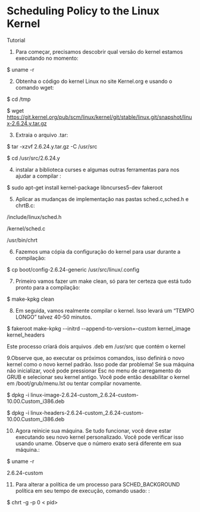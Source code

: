 # Scheduling Policy to the Linux Kernel


Tutorial
1. Para começar, precisamos descobrir qual versão do kernel estamos executando no momento: 

$ uname -r


2. Obtenha o código do kernel Linux no site Kernel.org e usando o comando wget:

$ cd /tmp

$ wget https://git.kernel.org/pub/scm/linux/kernel/git/stable/linux.git/snapshot/linux-2.6.24.y.tar.gz


3. Extraia o arquivo .tar:

$ tar -xzvf 2.6.24.y.tar.gz -C /usr/src

$ cd /usr/src/2.6.24.y


4.  instalar a biblioteca curses e algumas outras ferramentas para nos ajudar a compilar :

$ sudo apt-get install kernel-package libncurses5-dev fakeroot


5. Aplicar as mudanças de implementação nas pastas sched.c,sched.h e chrtB.c:

/include/linux/sched.h  

/kernel/sched.c 

/usr/bin/chrt


6. Fazemos uma cópia da configuração do kernel para usar durante a compilação:

$ cp boot/config-2.6.24-generic /usr/src/linux/.config


7. Primeiro vamos fazer um make clean, só para ter certeza que está tudo pronto para a compilação:

$ make-kpkg clean


8. Em seguida, vamos realmente compilar o kernel. Isso levará um “TEMPO LONGO” talvez 40-50 minutos.

$ fakeroot make-kpkg --initrd --append-to-version=-custom kernel_image kernel_headers

Este processo criará dois arquivos .deb em /usr/src que contém o kernel


9.Observe que, ao executar os próximos comandos, isso definirá o novo kernel como o novo kernel padrão. Isso pode dar problema! Se sua máquina não inicializar, você pode pressionar Esc no menu de carregamento do GRUB e selecionar seu kernel antigo. Você pode então desabilitar o kernel em /boot/grub/menu.lst ou tentar compilar novamente. 

$ dpkg -i linux-image-2.6.24-custom_2.6.24-custom-10.00.Custom_i386.deb 

$ dpkg -i linux-headers-2.6.24-custom_2.6.24-custom-10.00.Custom_i386.deb


10. Agora reinicie sua máquina. Se tudo funcionar, você deve estar executando seu novo kernel personalizado. Você pode verificar isso usando uname. Observe que o número exato será diferente em sua máquina.:

$ uname -r 

2.6.24-custom


11. Para alterar a política de um processo para SCHED_BACKGROUND política em seu tempo de execução, comando usado: :

$ chrt -g -p 0 < pid>

